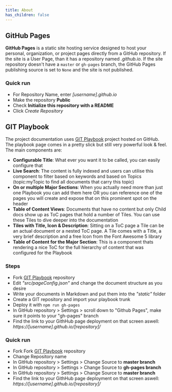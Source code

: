 ```yaml
---
title: About
has_children: false
---
```


## GitHub Pages
**GitHub Pages** is a static site hosting service designed to host your personal, organization, or project pages directly from a GitHub repository. If the site is a User Page, than it has a repository named _<username>.github.io_. If the site repository doesn't have a `master` or `gh-pages` branch, the GitHub Pages publishing source is set to `None` and the site is not published.

### Quick run
* For Repository Name, enter _[username].github.io_
* Make the repository **Public**
* Check **Initialize this repository with a README**
* Click _Create Repository_

## GIT Playbook
The project documentation uses [GIT Playbook](https://github.com/thomasreinecke/git-playbook) project hosted on GitHub. The playbook page comes in a pretty slick but still very powerful look & feel. The main components are:
* **Configurable Title**: What ever you want it to be called, you can easily configure that
* **Live Search**: The content is fully indexed and users can utilise this component to filter based on keywords and based on Topics (topic:myTopic to find all documents that carry this topic)
* **On or multiple Major Sections**: When you actually need more than just one Playbook you can add them here OR you can reference one of the pages you will create and expose that on this prominent spot on the header
* **Table of Content Views**: Documents that have no content but only Child docs show up as ToC pages that hold a number of Tiles. You can use these Tiles to dive deeper into the documentation
* **Tiles with Title, Icon & Description**: Sitting on a ToC page a Tile can be an actual document or a nested ToC page. A Tile comes with a Title, a very brief description and a free Icon from the Font Awesome 5 library
* **Table of Content for the Major Section**: This is a component thats rendering a nice ToC for the full hierarchy of content that was configured for the Playbook

### Steps
* Fork [GIT Playbook](https://github.com/thomasreinecke/git-playbook) repository
* Edit _"src/pageConfig.json"_ and change the document structure as you desire
* Write your documents in Markdown and put them into the _"static"_ folder
* Create a GIT repository and import your playbook trunk
* Deploy it with `npm run gh-pages`
* In GitHub repository > Settings > scroll down to "Github Pages", make sure it points to your "gh-pages" branch
* Find the link to your GithHub page deployment on that screen aswell: _https://[username].github.io/[repository]/_

### Quick run
* Fork Fork [GIT Playbook](https://github.com/thomasreinecke/git-playbook) repository
* Change Repository name
* In GitHub repository > Settings > Change Source to **master branch**
* In GitHub repository > Settings > Change Source to **gh-pages branch**
* In GitHub repository > Settings > Change Source to **master branch**
* Find the link to your GithHub page deployment on that screen aswell: _https://[username].github.io/[repository]/_